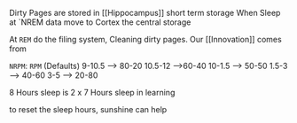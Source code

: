 Dirty Pages are stored in [[Hippocampus]] short term storage 
When Sleep at `NREM  data move to Cortex the central storage

At `REM` do the filing system, Cleaning dirty pages. Our [[Innovation]] comes from

`NRPM`: `RPM`  (Defaults)
9-10.5   --> 80-20
10.5-12 -->60-40
10-1.5   --> 50-50
1.5-3     --> 40-60
3-5        --> 20-80

8 Hours sleep is 2 x 7 Hours sleep in learning

to reset the sleep hours, sunshine can help